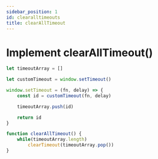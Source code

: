 ```yaml
---
sidebar_position: 1
id: clearalltimeouts
title: clearAllTimeout
---
```


# Implement clearAllTimeout()

```js
let timeoutArray = []

let customTimeout = window.setTimeout()

window.setTimeout = (fn, delay) => {
    const id = customTimeout(fn, delay)

    timeoutArray.push(id)

    return id
}

function clearAllTimeout() {
    while(timeoutArray.length)
        clearTimeout(timeoutArray.pop())
}

```
<!-- clearAllTimeout
    promise.all
    promise.any
    promise.race
    promise.finally
 -->